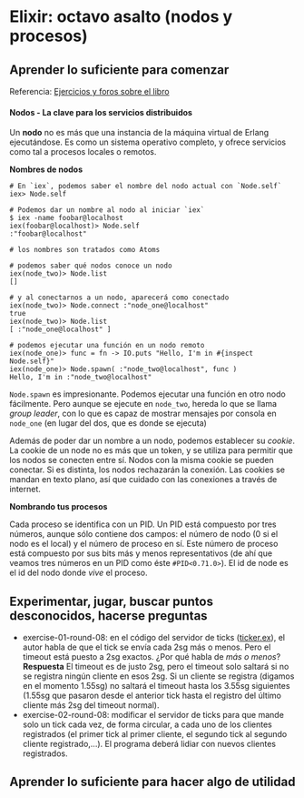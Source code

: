 # Elixir: octavo asalto (nodos y procesos)

## Aprender lo suficiente para comenzar

Referencia: [Ejercicios y foros sobre el libro](https://forums.pragprog.com/forums/322)

#### Nodos - La clave para los servicios distribuidos

Un **nodo** no es más que una instancia de la máquina virtual de Erlang ejecutándose. Es como un sistema operativo completo, y ofrece servicios como tal a procesos locales o remotos.

**Nombres de nodos**

```
# En `iex`, podemos saber el nombre del nodo actual con `Node.self`
iex> Node.self

# Podemos dar un nombre al nodo al iniciar `iex`
$ iex -name foobar@localhost
iex(foobar@localhost)> Node.self
:"foobar@localhost"

# los nombres son tratados como Atoms

# podemos saber qué nodos conoce un nodo
iex(node_two)> Node.list
[]

# y al conectarnos a un nodo, aparecerá como conectado
iex(node_two)> Node.connect :"node_one@localhost"
true
iex(node_two)> Node.list
[ :"node_one@localhost" ]

# podemos ejecutar una función en un nodo remoto
iex(node_one)> func = fn -> IO.puts "Hello, I'm in #{inspect Node.self}"
iex(node_one)> Node.spawn( :"node_two@localhost", func )
Hello, I'm in :"node_two@localhost"
```

`Node.spawn` es impresionante. Podemos ejecutar una función en otro nodo fácilmente. Pero aunque se ejecute en `node_two`, hereda lo que se llama *group leader*, con lo que es capaz de mostrar mensajes por consola en `node_one` (en lugar del dos, que es donde se ejecuta)

Además de poder dar un nombre a un nodo, podemos establecer su *cookie*. La cookie de un node no es más que un token, y se utiliza para permitir que los nodos se conecten entre sí. Nodos con la misma cookie se pueden conectar. Si es distinta, los nodos rechazarán la conexión. Las cookies se mandan en texto plano, así que cuidado con las conexiones a través de internet.

**Nombrando tus procesos**

Cada proceso se identifica con un PID. Un PID está compuesto por tres números, aunque sólo contiene dos campos: el número de nodo (0 si el nodo es el local) y el número de proceso en sí. Este número de proceso está compuesto por sus bits más y menos representativos (de ahí que veamos tres números en un PID como éste `#PID<0.71.0>`). El id de node es el id del nodo donde *vive* el proceso.

## Experimentar, jugar, buscar puntos desconocidos, hacerse preguntas

- exercise-01-round-08: en el código del servidor de ticks ([ticker.ex](../code/round-08/ticker.ex)), el autor habla de que el tick se envía cada 2sg más o menos. Pero el timeout está puesto a 2sg exactos. ¿Por qué habla de *más o menos*? **Respuesta** El timeout es de justo 2sg, pero el timeout solo saltará si no se registra ningún cliente en esos 2sg. Si un cliente se registra (digamos en el momento 1.55sg) no saltará el timeout hasta los 3.55sg siguientes (1.55sg que pasaron desde el anterior tick hasta el registro del último cliente más 2sg del timeout normal).
- exercise-02-round-08: modificar el servidor de ticks para que mande solo un tick cada vez, de forma circular, a cada uno de los clientes registrados (el primer tick al primer cliente, el segundo tick al segundo cliente registrado,...). El programa deberá lidiar con nuevos clientes registrados.

## Aprender lo suficiente para hacer algo de utilidad

